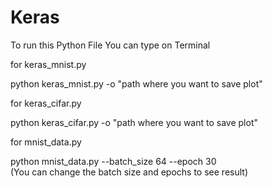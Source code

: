 # Keras

To run this Python File
You can type on Terminal

for keras_mnist.py 

python keras_mnist.py -o "path where you want to save plot" 


for keras_cifar.py

python keras_cifar.py -o "path where you want to save plot"  


for mnist_data.py

python mnist_data.py --batch_size 64 --epoch 30  
(You can change the batch size and epochs to see result)
